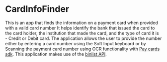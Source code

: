 # CardInfoFinder
This is an app that finds the information on a payment card when provided with a valid card number
It helps identify the bank that issued the card to the card holder, the institution that made the card, and the type of card it is - Credit or Debit card.
The application allows the user to provide the number either by entering a card number using the Soft Input keyboard or by Scanning the payment card number using OCR functionality with [Pay cards sdk](https://https://pay.cards/). 
This application makes use of the [binlist API](https://binlist.net/).
